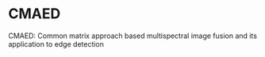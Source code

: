 # CMAED
CMAED: Common matrix approach based multispectral image fusion and its application to edge detection 
